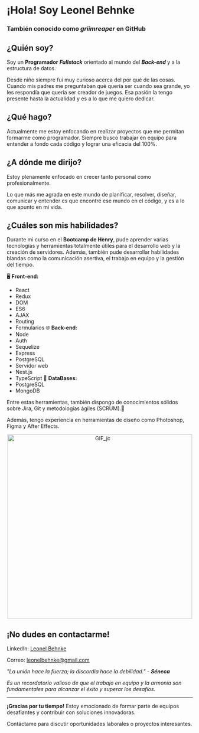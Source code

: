 # **¡Hola! Soy Leonel Behnke**
### También conocido como _griimreaper_ en GitHub

## **¿Quién soy?**
Soy un **Programador** ***Fullstack*** orientado al mundo del ***Back-end*** y a la estructura de datos.

Desde niño siempre fui muy curioso acerca del por qué de las cosas. Cuando mis padres me preguntaban qué quería ser cuando sea grande, yo les respondía que quería ser creador de juegos. Esa pasión la tengo presente hasta la actualidad y es a lo que me quiero dedicar.

## **¿Qué hago?**
Actualmente me estoy enfocando en realizar proyectos que me permitan formarme como programador. Siempre busco trabajar en equipo para entender a fondo cada código y lograr una eficacia del 100%.

## **¿A dónde me dirijo?**
Estoy plenamente enfocado en crecer tanto personal como profesionalmente.

Lo que más me agrada en este mundo de planificar, resolver, diseñar, comunicar y entender es que encontré ese mundo en el código, y es a lo que apunto en mi vida.

## **¿Cuáles son mis habilidades?**
Durante mi curso en el **Bootcamp de Henry**, pude aprender varias tecnologías y herramientas totalmente útiles para el desarrollo web y la creación de servidores. Además, también pude desarrollar habilidades blandas como la comunicación asertiva, el trabajo en equipo y la gestión del tiempo.

🖥️ **Front-end:** 
  - React
  - Redux
  - DOM
  - ES6
  - AJAX
  - Routing
  - Formularios
🌐 **Back-end:** 
  - Node
  - Auth
  - Sequelize
  - Express
  - PostgreSQL
  - Servidor web
  - Nest.js
  - TypeScript
📂 **DataBases:**
  - PostgreSQL
  - MongoDB


Entre estas herramientas, también dispongo de conocimientos sólidos sobre Jira, Git y metodologías ágiles (SCRUM).:rugby_football:

Además, tengo experiencia en herramientas de diseño como Photoshop, Figma y After Effects.

<p align="center">
  <img src="https://78.media.tumblr.com/69b74540b716c22f78bacdff91f02bf2/tumblr_inline_p80m8wJkm61r4kz8i_540.gif" alt="GIF_jc" width="500"/>
</p>

## ¡No dudes en contactarme!

LinkedIn: [Leonel Behnke](https://www.linkedin.com/in/leonelbehnkedev/)

Correo: [leonelbehnke@gmail.com](mailto:leonelbehnke@gmail.com)

*"La unión hace la fuerza; la discordia hace la debilidad."* - ***Séneca***

*Es un recordatorio valioso de que el trabajo en equipo y la armonía son fundamentales para alcanzar el éxito y superar los desafíos.*

---

**¡Gracias por tu tiempo!** Estoy emocionado de formar parte de equipos desafiantes y contribuir con soluciones innovadoras. 

Contáctame para discutir oportunidades laborales o proyectos interesantes.

